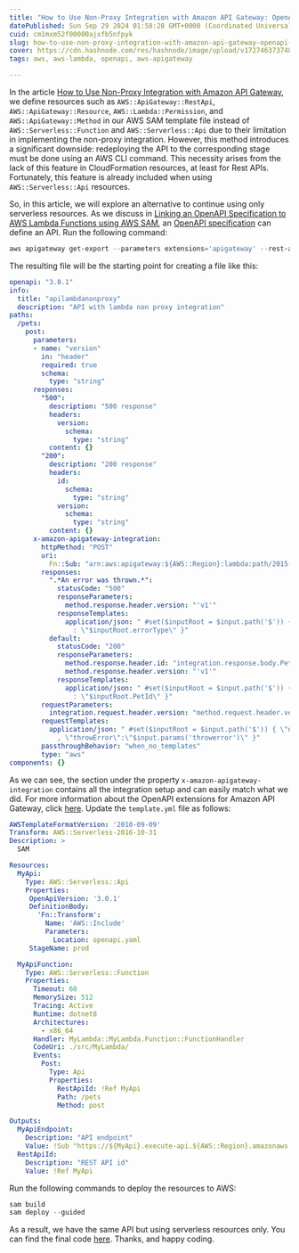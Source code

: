 ```yaml
---
title: "How to Use Non-Proxy Integration with Amazon API Gateway: OpenAPI Specification"
datePublished: Sun Sep 29 2024 01:58:28 GMT+0000 (Coordinated Universal Time)
cuid: cm1mxm52f00000ajxfb5nfpyk
slug: how-to-use-non-proxy-integration-with-amazon-api-gateway-openapi-specification
cover: https://cdn.hashnode.com/res/hashnode/image/upload/v1727463737486/bed00ba7-0cdb-46f0-bff6-c71e05136047.png
tags: aws, aws-lambda, openapi, aws-apigateway

---
```


In the article [How to Use Non-Proxy Integration with Amazon API Gateway](https://blog.raulnq.com/how-to-use-non-proxy-integration-with-amazon-api-gateway), we define resources such as `AWS::ApiGateway::RestApi`, `AWS::ApiGateway::Resource`, `AWS::Lambda::Permission`, and `AWS::ApiGateway::Method` in our AWS SAM template file instead of `AWS::Serverless::Function` and `AWS::Serverless::Api` due to their limitation in implementing the non-proxy integration. However, this method introduces a significant downside: redeploying the API to the corresponding stage must be done using an AWS CLI command. This necessity arises from the lack of this feature in CloudFormation resources, at least for Rest APIs. Fortunately, this feature is already included when using `AWS::Serverless::Api` resources.

So, in this article, we will explore an alternative to continue using only serverless resources. As we discuss in [Linking an OpenAPI Specification to AWS Lambda Functions using AWS SAM](https://blog.raulnq.com/linking-an-openapi-specification-to-aws-lambda-functions-using-aws-sam), an [OpenAPI specification](https://docs.aws.amazon.com/apigateway/latest/developerguide/api-gateway-import-api.html) can define an API. Run the following command:

```powershell
aws apigateway get-export --parameters extensions='apigateway' --rest-api-id <rest_api_id>--stage-name prod --export-type oas30 openapi_with_extensions.yaml --accepts application/yaml
```

The resulting file will be the starting point for creating a file like this:

```yaml
openapi: "3.0.1"
info:
  title: "apilambdanonproxy"
  description: "API with lambda non proxy integration"
paths:
  /pets:
    post:
      parameters:
      - name: "version"
        in: "header"
        required: true
        schema:
          type: "string"
      responses:
        "500":
          description: "500 response"
          headers:
            version:
              schema:
                type: "string"
          content: {}
        "200":
          description: "200 response"
          headers:
            id:
              schema:
                type: "string"
            version:
              schema:
                type: "string"
          content: {}
      x-amazon-apigateway-integration:
        httpMethod: "POST"
        uri: 
          Fn::Sub: "arn:aws:apigateway:${AWS::Region}:lambda:path/2015-03-31/functions/${MyApiFunction.Arn}/invocations"
        responses:
          ".*An error was thrown.*":
            statusCode: "500"
            responseParameters:
              method.response.header.version: "'v1'"
            responseTemplates:
              application/json: " #set($inputRoot = $input.path('$')) { \"error\"\
                : \"$inputRoot.errorType\" }"
          default:
            statusCode: "200"
            responseParameters:
              method.response.header.id: "integration.response.body.PetId"
              method.response.header.version: "'v1'"
            responseTemplates:
              application/json: " #set($inputRoot = $input.path('$')) { \"petId\"\
                : \"$inputRoot.PetId\" }"
        requestParameters:
          integration.request.header.version: "method.request.header.version"
        requestTemplates:
          application/json: " #set($inputRoot = $input.path('$')) { \"name\": \"$inputRoot.name\"\
            , \"throwError\":\"$input.params('throwerror')\" }"
        passthroughBehavior: "when_no_templates"
        type: "aws"
components: {}
```

As we can see, the section under the property `x-amazon-apigateway-integration` contains all the integration setup and can easily match what we did. For more information about the OpenAPI extensions for Amazon API Gateway, click [here](https://docs.aws.amazon.com/apigateway/latest/developerguide/api-gateway-swagger-extensions.html). Update the `template.yml` file as follows:

```yaml
AWSTemplateFormatVersion: '2010-09-09'
Transform: AWS::Serverless-2016-10-31
Description: >
  SAM

Resources:
  MyApi:
    Type: AWS::Serverless::Api
    Properties:
     OpenApiVersion: '3.0.1'
     DefinitionBody:
       'Fn::Transform':
         Name: 'AWS::Include'
         Parameters:
           Location: openapi.yaml
     StageName: prod

  MyApiFunction:
    Type: AWS::Serverless::Function
    Properties:
      Timeout: 60
      MemorySize: 512
      Tracing: Active
      Runtime: dotnet8
      Architectures:
        - x86_64    
      Handler: MyLambda::MyLambda.Function::FunctionHandler
      CodeUri: ./src/MyLambda/
      Events:
        Post:
          Type: Api
          Properties:
            RestApiId: !Ref MyApi
            Path: /pets
            Method: post

Outputs:
  MyApiEndpoint:
    Description: "API endpoint"
    Value: !Sub "https://${MyApi}.execute-api.${AWS::Region}.amazonaws.com/prod/pets"
  RestApiId:
    Description: "REST API id"
    Value: !Ref MyApi
```

Run the following commands to deploy the resources to AWS:

```powershell
sam build
sam deploy --guided
```

As a result, we have the same API but using serverless resources only. You can find the final code [here](https://github.com/raulnq/aws-lambda-non-proxy/tree/openapi). Thanks, and happy coding.